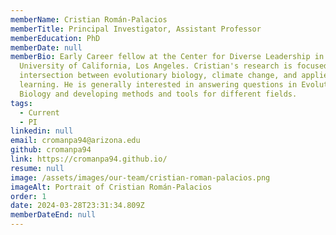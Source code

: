 ```yaml
---
memberName: Cristian Román-Palacios
memberTitle: Principal Investigator, Assistant Professor
memberEducation: PhD
memberDate: null
memberBio: Early Career fellow at the Center for Diverse Leadership in Science,
  University of California, Los Angeles. Cristian's research is focused on the
  intersection between evolutionary biology, climate change, and applied machine
  learning. He is generally interested in answering questions in Evolutionary
  Biology and developing methods and tools for different fields.
tags:
  - Current
  - PI
linkedin: null
email: cromanpa94@arizona.edu
github: cromanpa94
link: https://cromanpa94.github.io/
resume: null
image: /assets/images/our-team/cristian-roman-palacios.png
imageAlt: Portrait of Cristian Román-Palacios
order: 1
date: 2024-03-28T23:31:34.809Z
memberDateEnd: null
---
```

